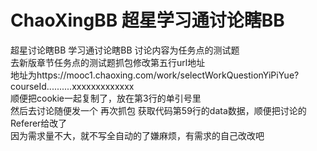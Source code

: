 # ChaoXingBB 超星学习通讨论瞎BB
超星讨论瞎BB
学习通讨论瞎BB
讨论内容为任务点的测试题<br>
去新版章节任务点的测试题抓包修改第五行url地址<br>
地址为https://mooc1.chaoxing.com/work/selectWorkQuestionYiPiYue?courseId..........xxxxxxxxxxxxx<br>
顺便把cookie一起复制了，放在第3行的单引号里<br>
然后去讨论随便发一个 再次抓包 获取代码第59行的data数据，顺便把讨论的Referer给改了<br>
因为需求量不大，就不写全自动的了嫌麻烦，有需求的自己改改吧
